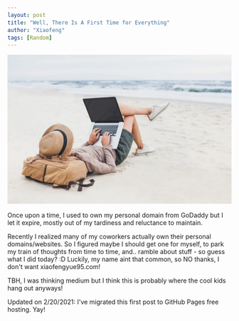 ```yaml
---
layout: post
title: "Well, There Is A First Time for Everything"
author: "Xiaofeng"
tags: [Random]
---
```


![beachmac](../assets/images/beachmac.webp)

Once upon a time, I used to own my personal domain from GoDaddy but I let it expire, mostly out of my tardiness and reluctance to maintain. 

Recently I realized many of my coworkers actually own their personal domains/websites. So I figured maybe I should get one for myself, to park my train of thoughts from time to time, and.. ramble about stuff - so guess what I did today? :D Luckily, my name aint that common, so NO thanks, I don't want xiaofengyue95.com! 

TBH, I was thinking medium but I think this is probably where the cool kids hang out anyways! 

Updated on 2/20/2021: I've migrated this first post to GitHub Pages free hosting. Yay!
